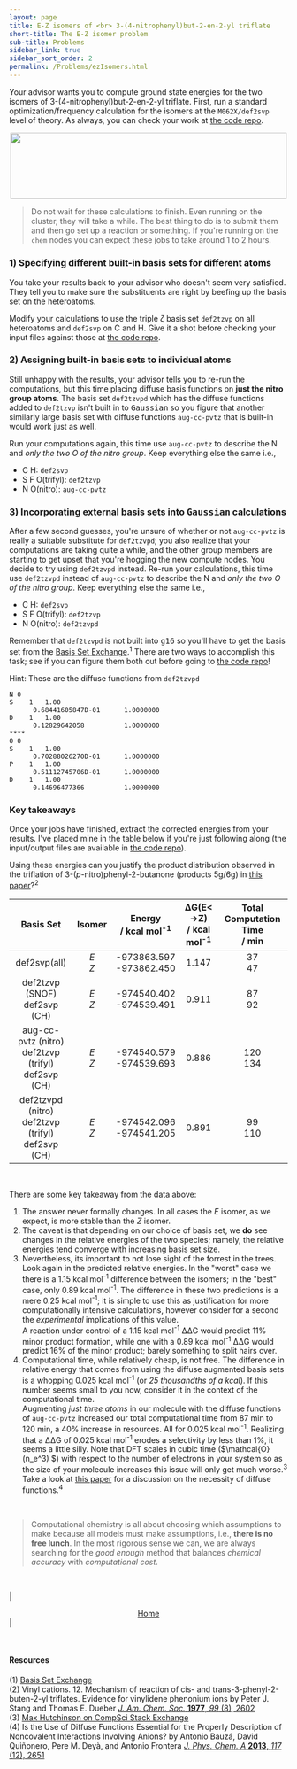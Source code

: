 ```yaml
---
layout: page
title: E-Z isomers of <br> 3-(4-nitrophenyl)but-2-en-2-yl triflate
short-title: The E-Z isomer problem
sub-title: Problems
sidebar_link: true
sidebar_sort_order: 2
permalink: /Problems/ezIsomers.html
---
```

<!-- markdownlint-disable-file MD040 -->

Your advisor wants you to compute ground state energies for the two isomers of 3-(4-nitrophenyl)but-2-en-2-yl triflate. First, run a standard optimization/frequency calculation for the isomers at the `M062X/def2svp` level of theory. As always, you can check your work at [the code repo](https://github.com/thisisntnathan/dftCourseCodeRepo).  

<center>
    <img src="/dftCourse/assets/images/Problems/ez_triflate.svg" width="500" height="120.33">
</center>

>Do not wait for these calculations to finish. Even running on the cluster, they will take a while. The best thing to do is to submit them and then go set up a reaction or something. If you're running on the `chem` nodes you can expect these jobs to take around 1 to 2 hours.  

### 1) Specifying different built-in basis sets for different atoms

You take your results back to your advisor who doesn't seem very satisfied. They tell you to make sure the substituents are right by beefing up the basis set on the heteroatoms.  

Modify your calculations to use the triple $\zeta$ basis set `def2tzvp` on all heteroatoms and `def2svp` on C and H. Give it a shot before checking your input files against those at [the code repo](https://github.com/thisisntnathan/dftCourseCodeRepo).  

### 2) Assigning built-in basis sets to individual atoms

Still unhappy with the results, your advisor tells you to re-run the computations, but this time placing diffuse basis functions on **just the nitro group atoms**. The basis set `def2tzvpd` which has the diffuse functions added to `def2tzvp` isn't built in to <kbd>Gaussian</kbd> so you figure that another similarly large basis set with diffuse functions `aug-cc-pvtz` that is built-in would work just as well.  

Run your computations again, this time use `aug-cc-pvtz` to describe the N and *only the two O of the nitro group*. Keep everything else the same i.e.,  

- C H: `def2svp`  
- S F O(trifyl): `def2tzvp`  
- N O(nitro): `aug-cc-pvtz`  

### 3) Incorporating external basis sets into <kbd>Gaussian</kbd> calculations

After a few second guesses, you're unsure of whether or not `aug-cc-pvtz` is really a suitable substitute for `def2tzvpd`; you also realize that your computations are taking quite a while, and the other group members are starting to get upset that you're hogging the new compute nodes. You decide to try using `def2tzvpd` instead. Re-run your calculations, this time use `def2tzvpd` instead of `aug-cc-pvtz` to describe the N and *only the two O of the nitro group*. Keep everything else the same i.e.,  

- C H: `def2svp`  
- S F O(trifyl): `def2tzvp`  
- N O(nitro): `def2tzvpd`  

Remember that `def2tzvpd` is not built into <kbd>g16</kbd> so you'll have to get the basis set from the [Basis Set Exchange](https://www.basissetexchange.org/).$^1$ There are two ways to accomplish this task; see if you can figure them both out before going to [the code repo](https://github.com/thisisntnathan/dftCourseCodeRepo)!  

Hint: These are the diffuse functions from `def2tzvpd`  

```
N 0
S    1   1.00
      0.68441605847D-01      1.0000000
D    1   1.00
      0.12829642058          1.0000000
****
O 0
S    1   1.00
      0.70288026270D-01      1.0000000
P    1   1.00
      0.51112745706D-01      1.0000000
D    1   1.00
      0.14696477366          1.0000000
```

### Key takeaways

Once your jobs have finished, extract the corrected energies from your results. I've placed mine in the table below if you're just following along (the input/output files are available in [the code repo](https://github.com/thisisntnathan/dftCourseCodeRepo)).  

Using these energies can you justify the product distribution observed in the triflation of 3-(*p*-nitro)phenyl-2-butanone (products 5g/6g) in [this paper](https://pubs.acs.org/doi/abs/10.1021/ja00450a033)?<sup>2</sup>  

| Basis Set | Isomer | Energy<br>/ kcal mol<sup>-1</sup> | ΔG(E<->Z)<br>/ kcal mol<sup>-1</sup> | Total Computation Time<br>/ min |
|:---:|:---:|:---:|:---:|:---:|
| def2svp(all) | *E*<br>*Z* | -973863.597<br>-973862.450 | 1.147 | 37<br>47 |
| def2tzvp (SNOF)<br>def2svp (CH) | *E*<br>*Z* | -974540.402<br>-974539.491 | 0.911 | 87<br>92 |
| aug-cc-pvtz (nitro)<br>def2tzvp (trifyl)<br>def2svp (CH) | *E*<br>*Z* | -974540.579<br>-974539.693 | 0.886 | 120<br>134 |
| def2tzvpd (nitro)<br>def2tzvp (trifyl)<br>def2svp (CH) | *E*<br>*Z* | -974542.096<br>-974541.205 | 0.891 | 99<br>110 |

<br>

There are some key takeaway from the data above:

1. The answer never formally changes. In all cases the *E* isomer, as we expect, is more stable than the *Z* isomer.  
2. The caveat is that depending on our choice of basis set,  we **do** see changes in the relative energies of the two species; namely, the relative energies tend converge with increasing basis set size.  
3. Nevertheless, its important to not lose sight of the forrest in the trees. Look again in the predicted relative energies. In the "worst" case we there is a 1.15 kcal mol<sup>-1</sup> difference between the isomers; in the "best" case, only 0.89 kcal mol<sup>-1</sup>.  The difference in these two predictions is a mere 0.25 kcal mol<sup>-1</sup>; it is simple to use this as justification for more computationally intensive calculations, however consider for a second the *experimental* implications of this value.  
A reaction under control of a 1.15 kcal mol<sup>-1</sup> ΔΔG would predict 11% minor product formation, while one with a 0.89 kcal mol<sup>-1</sup> ΔΔG would predict 16% of the minor product; barely something to split hairs over.  
4. Computational time, while relatively cheap, is not free. The difference in relative energy that comes from using the diffuse augmented basis sets is a whopping 0.025 kcal mol<sup>-1</sup> (or *25 thousandths of a kcal*). If this number seems small to you now, consider it in the context of the computational time.  
Augmenting *just three atoms* in our molecule with the diffuse functions of `aug-cc-pvtz` increased our total computational time from 87 min to 120 min, a 40% increase in resources. All for 0.025 kcal mol<sup>-1</sup>. Realizing that a ΔΔG of 0.025 kcal mol<sup>-1</sup> erodes a selectivity by less than 1%, it seems a little silly. Note that DFT scales in cubic time ($\mathcal{O}(n_e^3) $) with respect to the number of electrons in your system so as the size of your molecule increases this issue will only get much worse.<sup>3</sup> Take a look at [this paper](https://pubs.acs.org/doi/10.1021/jp312755z) for a discussion on the necessity of diffuse functions.<sup>4</sup>  

<br>

>Computational chemistry is all about choosing which assumptions to make because all models must make assumptions, i.e., **there is no free lunch**. In the most rigorous sense we can, we are always searching for the *good enough* method that balances *chemical accuracy* with *computational cost*.

<br>

| <center><a href="/dftCourse/introduction.html">Home</a></center> |

<br>

#### Resources

(1) [Basis Set Exchange](https://www.basissetexchange.org/)  
(2) Vinyl cations. 12. Mechanism of reaction of cis- and trans-3-phenyl-2-buten-2-yl triflates. Evidence for vinylidene phenonium ions by Peter J. Stang and Thomas E. Dueber [*J. Am. Chem. Soc.* **1977**, *99* (8), 2602](https://pubs.acs.org/doi/abs/10.1021/ja00450a033)  
(3) [Max Hutchinson on CompSci Stack Exchange](https://scicomp.stackexchange.com/questions/5515/how-does-density-functional-theory-scale-with-system-size)  
(4) Is the Use of Diffuse Functions Essential for the Properly Description of Noncovalent Interactions Involving Anions? by Antonio Bauzá, David Quiñonero, Pere M. Deyà, and Antonio Frontera [*J. Phys. Chem. A* **2013**, *117* (12), 2651](https://pubs.acs.org/doi/10.1021/jp312755z)  
